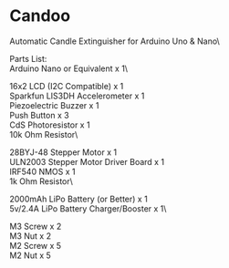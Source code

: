 # Candoo
Automatic Candle Extinguisher for Arduino Uno &amp; Nano\



Parts List:\
Arduino Nano or Equivalent x 1\

16x2 LCD (I2C Compatible) x 1\
Sparkfun LIS3DH Accelerometer x 1\
Piezoelectric Buzzer x 1\
Push Button x 3\
CdS Photoresistor x 1\
10k Ohm Resistor\

28BYJ-48 Stepper Motor x 1\
ULN2003 Stepper Motor Driver Board x 1\
IRF540 NMOS x 1\
1k Ohm Resistor\

2000mAh LiPo Battery (or Better) x 1\
5v/2.4A LiPo Battery Charger/Booster x 1\

M3 Screw x 2\
M3 Nut x 2\
M2 Screw x 5\
M2 Nut x 5
